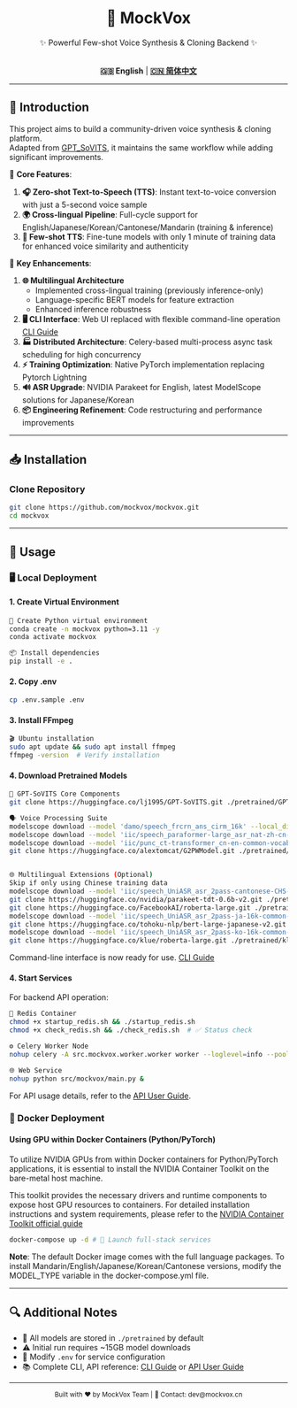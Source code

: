 <div align="center">

<h1>🎤 MockVox</h1>

✨ Powerful Few-shot Voice Synthesis & Cloning Backend ✨<br><br>

**🇬🇧 English** | [**🇨🇳 简体中文**](./docs/cn/README.md)

</div>

---

## 🚀 Introduction

This project aims to build a community-driven voice synthesis & cloning platform.  
Adapted from [GPT_SoVITS](https://github.com/RVC-Boss/GPT-SoVITS), it maintains the same workflow while adding significant improvements.

🌟 **Core Features**:

1. **🎧 Zero-shot Text-to-Speech (TTS)**: Instant text-to-voice conversion with just a 5-second voice sample
2. **🌍 Cross-lingual Pipeline**: Full-cycle support for English/Japanese/Korean/Cantonese/Mandarin (training & inference)
3. **🧠 Few-shot TTS**: Fine-tune models with only 1 minute of training data for enhanced voice similarity and authenticity

🔧 **Key Enhancements**:

1. **🌐 Multilingual Architecture**
    * Implemented cross-lingual ​​training​​ (previously inference-only)
    * Language-specific BERT models for feature extraction
    * Enhanced inference robustness
2. **🖥️ CLI Interface**: Web UI replaced with flexible command-line operation [CLI Guide](./docs/en/cli.md)
3. **🏭 Distributed Architecture**: Celery-based multi-process async task scheduling for high concurrency
4. **⚡ Training Optimization**: Native PyTorch implementation replacing Pytorch Lightning
5. **🔊 ASR Upgrade**: NVIDIA Parakeet for English, latest ModelScope solutions for Japanese/Korean
6. **📦 Engineering Refinement**: Code restructuring and performance improvements

---

## 📥 Installation

### Clone Repository

```bash
git clone https://github.com/mockvox/mockvox.git
cd mockvox
```

---

## 🚀 Usage

### 🖥️ Local Deployment

#### 1. Create Virtual Environment

```bash
🐍 Create Python virtual environment
conda create -n mockvox python=3.11 -y
conda activate mockvox

📦 Install dependencies
pip install -e . 
```

#### 2. Copy .env

```bash
cp .env.sample .env
```

#### 3. Install FFmpeg

```bash
🎬 Ubuntu installation
sudo apt update && sudo apt install ffmpeg
ffmpeg -version  # Verify installation
```

#### 4. Download Pretrained Models

```bash
🔧 GPT-SoVITS Core Components
git clone https://huggingface.co/lj1995/GPT-SoVITS.git ./pretrained/GPT-SoVITS

🗣️ Voice Processing Suite
modelscope download --model 'damo/speech_frcrn_ans_cirm_16k' --local_dir './pretrained/damo/speech_frcrn_ans_cirm_16k' # Denoise
modelscope download --model 'iic/speech_paraformer-large_asr_nat-zh-cn-16k-common-vocab8404-pytorch' --local_dir './pretrained/iic/speech_paraformer-large_asr_nat-zh-cn-16k-common-vocab8404-pytorch' # Mandarin ASR
modelscope download --model 'iic/punc_ct-transformer_cn-en-common-vocab471067-large' --local_dir './pretrained/iic/punc_ct-transformer_cn-en-common-vocab471067-large' # Punctuation restoration
git clone https://huggingface.co/alextomcat/G2PWModel.git ./pretrained/G2PWModel # Grapheme-to-phoneme


🌐 Multilingual Extensions (Optional)
Skip if only using Chinese training data
modelscope download --model 'iic/speech_UniASR_asr_2pass-cantonese-CHS-16k-common-vocab1468-tensorflow1-online' --local_dir './pretrained/iic/speech_UniASR_asr_2pass-cantonese-CHS-16k-common-vocab1468-tensorflow1-online' # Cantonese ASR
git clone https://huggingface.co/nvidia/parakeet-tdt-0.6b-v2.git ./pretrained/nvidia/parakeet-tdt-0.6b-v2 # English ASR
git clone https://huggingface.co/FacebookAI/roberta-large.git ./pretrained/FacebookAI/roberta-large # English BERT
modelscope download --model 'iic/speech_UniASR_asr_2pass-ja-16k-common-vocab93-tensorflow1-offline'  --local_dir './pretrained/iic/speech_UniASR_asr_2pass-ja-16k-common-vocab93-tensorflow1-offline' # Japanese ASR
git clone https://huggingface.co/tohoku-nlp/bert-large-japanese-v2.git ./pretrained/tohoku-nlp/bert-large-japanese-v2 # Japanese BERT
modelscope download --model 'iic/speech_UniASR_asr_2pass-ko-16k-common-vocab6400-tensorflow1-online' --local_dir './pretrained/iic/speech_UniASR_asr_2pass-ko-16k-common-vocab6400-tensorflow1-online' # Korean ASR
git clone https://huggingface.co/klue/roberta-large.git ./pretrained/klue/roberta-large # Korean BERT
```

Command-line interface is now ready for use.  [CLI Guide](./docs/en/cli.md)

#### 4. Start Services

For backend API operation:

```bash
🐳 Redis Container
chmod +x startup_redis.sh && ./startup_redis.sh
chmod +x check_redis.sh && ./check_redis.sh  # ✅ Status check

⚙️ Celery Worker Node
nohup celery -A src.mockvox.worker.worker worker --loglevel=info --pool=prefork --concurrency=1 &

🌐 Web Service
nohup python src/mockvox/main.py &
```

For API usage details, refer to the [API User Guide](./docs/en/api.md).

### 🐳 Docker Deployment

#### Using GPU within Docker Containers (Python/PyTorch)​​

To utilize NVIDIA GPUs from within Docker containers for Python/PyTorch applications, it is ​​essential​​ to install the ​​NVIDIA Container Toolkit​​ on the ​​bare-metal host​​ machine.

This toolkit provides the necessary drivers and runtime components to expose host GPU resources to containers. For detailed installation instructions and system requirements, please refer to the [NVIDIA Container Toolkit official guide](https://docs.nvidia.com/datacenter/cloud-native/container-toolkit/latest/install-guide.html)

```bash
docker-compose up -d # 🚢 Launch full-stack services
```

**Note**​​: The default Docker image comes with the full language packages. To install Mandarin/English/Japanese/Korean/Cantonese versions, modify the MODEL_TYPE variable in the docker-compose.yml file.

---

## 🔍 Additional Notes

- 📁 All models are stored in `./pretrained` by default
- ⚠️ Initial run requires ~15GB model downloads
- 🔄 Modify `.env` for service configuration
- 📚 Complete CLI, API reference: [CLI Guide](./docs/en/cli.md) or [API User Guide](./docs/en/api.md)

---

<div align="center">
  <sub>Built with ❤️ by MockVox Team | 📧 Contact: dev@mockvox.cn</sub>
</div>

